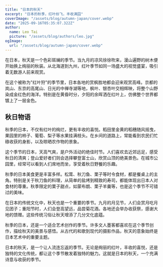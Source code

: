 ```yaml
---
title: "日本的秋天"
excerpt: "日本的秋季，红叶纷飞，丰收满园"
coverImage: "/assets/blog/autumn-japan/cover.webp"
date: "2025-09-16T05:35:07.322Z"
author:
  name: Leo Tai
  picture: "/assets/blog/authors/leo.jpg"
ogImage:
  url: "/assets/blog/autumn-japan/cover.webp"
---
```


在日本，秋天是一个色彩斑斓的季节。当九月的凉风徐徐吹来，漫山遍野的树木便开始换上绚丽的秋装。从北海道到九州，红叶季节如同一场盛大的视觉盛宴，吸引着无数游人前来观赏。

在这个被称为"红叶狩"的季节里，日本各地的赏枫胜地都会迎来观赏高峰。京都的岚山、东京的高尾山、日光的中禅寺湖等地，枫叶、银杏叶交相辉映，将整个山野染成金红色的海洋。特别是在黄昏时分，夕阳的余晖洒在红叶上，仿佛整个世界都镀上了一层金色。

## 秋日物语

秋季的日本，不仅有红叶的绚烂，更有丰收的喜悦。稻田里金黄的稻穗随风摇曳，果园里的柿子、葡萄、梨子等水果挂满枝头。在乡间的道路上，常能看到农民们忙碌收获的身影，以及晾晒农作物的景象。

这个季节的日本，天高气爽，是户外活动的绝佳时节。人们喜欢去近郊远足，感受秋日的清爽；登山爱好者们则会选择攀登富士山，欣赏山顶的绝美景色。在城市公园里，经常可以看到人们席地而坐，享受着秋日野餐的乐趣。

秋季的日本美食更是丰富多样。松茸、秋刀鱼、栗子等时令食材，都是餐桌上的主角。特别是关于秋刀鱼的料理，从简单的盐烤到精致的寿司，都能体现出日本人对食材的尊重。秋季限定的栗子甜点，如蒙布朗、栗子羊羹等，也是这个季节不可错过的美味。

在日本的传统文化中，秋天也是一个重要的季节。九月的月见节，人们会赏月吃月见团子；重阳节时，人们会登高望远，品尝菊花酒。各地还会举办收获祭，感谢大地的馈赠。这些传统习俗让秋天增添了几分文化底蕴。

秋季的日本，还是一个适合艺术创作的季节。许多文人墨客都喜欢在这个季节创作，描绘秋天的美景与感悟。从古代的和歌到现代的摄影作品，秋天的意象始终是日本艺术中的重要主题。

日本的秋天，是一个让人流连忘返的季节。无论是绚丽的红叶，丰收的喜悦，还是独特的文化传统，都让这个季节散发着独特的魅力。这就是日本的秋天，一个充满诗意与收获的季节。
